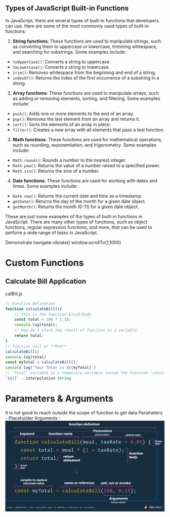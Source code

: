 ## Types of JavaScript Built-in Functions

In JavaScript, there are several types of built-in functions that developers can use. Here are some of the most commonly used types of built-in functions:

1.  **String functions**: These functions are used to manipulate strings, such as converting them to uppercase or lowercase, trimming whitespace, and searching for substrings. Some examples include:

-   `toUpperCase()`: Converts a string to uppercase.
-   `toLowerCase()`: Converts a string to lowercase.
-   `trim()`: Removes whitespace from the beginning and end of a string.
-   `indexOf()`: Returns the index of the first occurrence of a substring in a string.

2.  **Array functions**: These functions are used to manipulate arrays, such as adding or removing elements, sorting, and filtering. Some examples include:

-   `push()`: Adds one or more elements to the end of an array.
-   `pop()`: Removes the last element from an array and returns it.
-   `sort()`: Sorts the elements of an array in place.
-   `filter()`: Creates a new array with all elements that pass a test function.

3.  **Math functions**: These functions are used for mathematical operations, such as rounding, exponentiation, and trigonometry. Some examples include:

-   `Math.round()`: Rounds a number to the nearest integer.
-   `Math.pow()`: Returns the value of a number raised to a specified power.
-   `Math.sin()`: Returns the sine of a number.

4.  **Date functions**: These functions are used for working with dates and times. Some examples include:

-   `Date.now()`: Returns the current date and time as a timestamp.
-   `getDate()`: Returns the day of the month for a given date object.
-   `getMonth()`: Returns the month (0-11) for a given date object.

These are just some examples of the types of built-in functions in JavaScript. There are many other types of functions, such as object functions, regular expression functions, and more, that can be used to perform a wide range of tasks in JavaScript.


Demonstrate navigate.vibrate()
window.scrollTo(1,1000)

# Custom Functions
## Calculate Bill Application


calBill.js
```js
// Function Defination
function calculateBill(){
    // this is the function block/body
    const total = 100 * 1.18;
    console.log(total);
    // How do I store the result of function in a variable 
    return total;
}
// function call or **Run**
calculateBill()
console.log(total)
const myTotal = calculateBill();
console.log(`Your Total is $${myTotal}`)
// 'Total' variable is a temporary variable inside the function 'calculateBill'. To capture the value of 'Total' Variable you have to stick in a variable
`$${}` - interpolation String
```

# Parameters & Arguments
It is not good to reach outside the scope of function to get data
Parameters - Placeholder
Arguments - 
![functionsAnatomy](https://github.com/ssaurabhjawa/CodeCrafter/blob/main/Assets/images/functions.png?raw=true)
